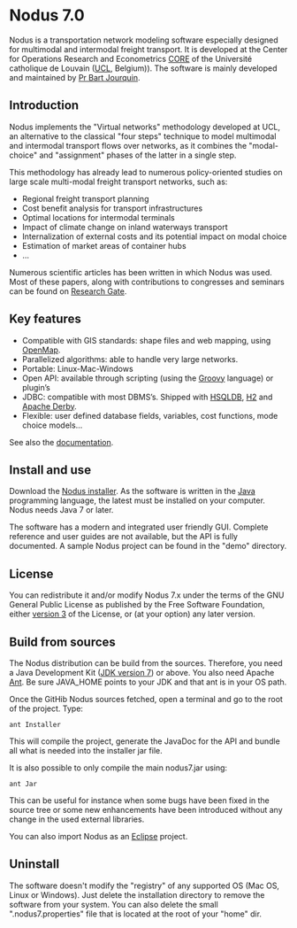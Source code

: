 # Nodus 7.0

Nodus is a transportation network modeling software especially designed for multimodal and
intermodal freight transport. It is developed at the Center for Operations Research and 
Econometrics [CORE](https://uclouvain.be/fr/node/4474) of the Université catholique de Louvain
([UCL](http://www.uclouvain.be/), Belgium)). The software is mainly developed  and maintained by 
[Pr Bart Jourquin](https://uclouvain.be/en/directories/bart.jourquin). 
  

## Introduction

Nodus implements the "Virtual networks" methodology developed at UCL, an alternative to the 
classical "four steps" technique to model multimodal and intermodal transport flows over networks, 
as it combines the "modal-choice" and "assignment" phases of the latter in a single step.

This methodology has already lead to numerous policy-oriented studies on large scale multi-modal 
freight transport networks, such as:

- Regional freight transport planning
- Cost benefit analysis for transport infrastructures
- Optimal locations for intermodal terminals
- Impact of climate change on inland waterways transport
- Internalization of external costs and its potential impact on modal choice
- Estimation of market areas of container hubs
- ...

Numerous scientific articles has been written in which Nodus was used. Most of these papers,
along with contributions to congresses and seminars can be found on 
[Research Gate](https://www.researchgate.net/profile/B_Jourquin).

## Key features

- Compatible with GIS standards: shape files and web mapping, using [OpenMap](http://openmap-java.org/).
- Parallelized algorithms: able to handle very large networks.
- Portable: Linux-Mac-Windows
- Open API: available through scripting (using the [Groovy](http://groovy-lang.org/) language) or plugin’s
- JDBC: compatible with most DBMS’s. Shipped with [HSQLDB](http://hsqldb.org/),
[H2](http://h2database.com/) and [Apache Derby](https://db.apache.org/derby/).  
- Flexible: user defined database fields, variables, cost functions, mode choice models…

See also the [documentation](doc/help.html).

## Install and use

Download the [Nodus installer](https://github.com/jourquin/Nodus/releases).
As the software is written in the [Java](https://java.com/en/download/) programming language, the 
latest must be installed on your computer. Nodus needs Java 7 or later.

The software has a modern and integrated user friendly GUI. Complete reference and user guides
are not available, but the API is fully documented. A  sample Nodus project can
be found in the "demo" directory. 
   

## License

You can redistribute it and/or modify Nodus 7.x under the terms of the GNU General Public License 
as published by the Free Software Foundation, either [version 3](https://www.gnu.org/licenses/gpl-3.0.html)
of the License, or (at your option) any later version. 

## Build from sources

The Nodus distribution can be build from the sources. Therefore, you need a Java Development Kit 
([JDK version 7](http://www.oracle.com/technetwork/java/javase/downloads/index.html)) or above. 
You also need Apache [Ant](http://ant.apache.org/). Be sure JAVA_HOME points to your JDK and 
that ant is in your OS path.

Once the GitHib Nodus sources fetched, open a terminal and go to the root of the project. Type:

```
ant Installer
```
This will compile the project, generate the JavaDoc for the API and bundle all what is needed into 
the installer jar file.

It is also possible to only compile the main nodus7.jar using:
 
```
ant Jar
```
This can be useful for instance when some bugs have been fixed in the source tree or some new
enhancements have been introduced without any change in the used external libraries.

You can also import Nodus as an [Eclipse](http://www.eclipse.org/) project.
   
## Uninstall

The software doesn't modify the "registry" of any supported OS (Mac OS, Linux or Windows). Just
delete the installation directory to remove the software from your system. You can
also delete the small ".nodus7.properties" file that is located at the root of your "home" dir.   


